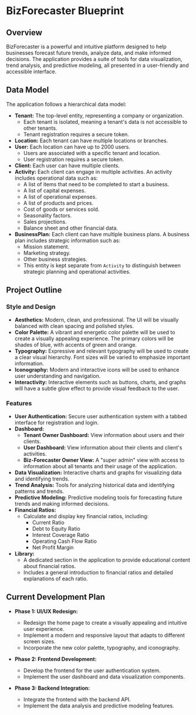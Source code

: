 # BizForecaster Blueprint

## Overview

BizForecaster is a powerful and intuitive platform designed to help businesses forecast future trends, analyze data, and make informed decisions. The application provides a suite of tools for data visualization, trend analysis, and predictive modeling, all presented in a user-friendly and accessible interface.

## Data Model

The application follows a hierarchical data model:

*   **Tenant:** The top-level entity, representing a company or organization.
    *   Each tenant is isolated, meaning a tenant's data is not accessible to other tenants.
    *   Tenant registration requires a secure token.
*   **Location:** Each tenant can have multiple locations or branches.
*   **User:** Each location can have up to 2000 users.
    *   Users are associated with a specific tenant and location.
    *   User registration requires a secure token.
*   **Client:** Each user can have multiple clients.
*   **Activity:** Each client can engage in multiple activities. An activity includes operational data such as:
    *   A list of items that need to be completed to start a business.
    *   A list of capital expenses.
    *   A list of operational expenses.
    *   A list of products and prices.
    *   Cost of goods or services sold.
    *   Seasonality factors.
    *   Sales projections.
    *   Balance sheet and other financial data.
*   **BusinessPlan:** Each client can have multiple business plans. A business plan includes strategic information such as:
    *   Mission statement.
    *   Marketing strategy.
    *   Other business strategies.
    *   This entity is kept separate from `Activity` to distinguish between strategic planning and operational activities.

## Project Outline

### Style and Design

*   **Aesthetics:** Modern, clean, and professional. The UI will be visually balanced with clean spacing and polished styles.
*   **Color Palette:** A vibrant and energetic color palette will be used to create a visually appealing experience. The primary colors will be shades of blue, with accents of green and orange.
*   **Typography:** Expressive and relevant typography will be used to create a clear visual hierarchy. Font sizes will be varied to emphasize important information.
*   **Iconography:** Modern and interactive icons will be used to enhance user understanding and navigation.
*   **Interactivity:** Interactive elements such as buttons, charts, and graphs will have a subtle glow effect to provide visual feedback to the user.

### Features

*   **User Authentication:** Secure user authentication system with a tabbed interface for registration and login.
*   **Dashboard:**
    *   **Tenant Owner Dashboard:** View information about users and their clients.
    *   **User Dashboard:** View information about their clients and client's activities.
    *   **Biz-Forecaster Owner View:** A "super admin" view with access to information about all tenants and their usage of the application.
*   **Data Visualization:** Interactive charts and graphs for visualizing data and identifying trends.
*   **Trend Analysis:** Tools for analyzing historical data and identifying patterns and trends.
*   **Predictive Modeling:** Predictive modeling tools for forecasting future trends and making informed decisions.
*   **Financial Ratios:**
    *   Calculate and display key financial ratios, including:
        *   Current Ratio
        *   Debt to Equity Ratio
        *   Interest Coverage Ratio
        *   Operating Cash Flow Ratio
        *   Net Profit Margin
*   **Library:**
    *   A dedicated section in the application to provide educational content about financial ratios.
    *   Includes a general introduction to financial ratios and detailed explanations of each ratio.

## Current Development Plan

*   **Phase 1: UI/UX Redesign:**
    *   Redesign the home page to create a visually appealing and intuitive user experience.
    *   Implement a modern and responsive layout that adapts to different screen sizes.
    *   Incorporate the new color palette, typography, and iconography.

*   **Phase 2: Frontend Development:**
    *   Develop the frontend for the user authentication system.
    *   Implement the user dashboard and data visualization components.

*   **Phase 3: Backend Integration:**
    *   Integrate the frontend with the backend API.
    *   Implement the data analysis and predictive modeling features.
